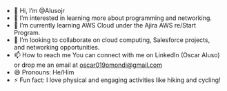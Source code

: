 - 👋 Hi, I’m @Alusojr
- 👀 I’m interested in learning more about programming and networking.
- 🌱 I’m currently learning AWS Cloud under the Ajira AWS re/Start Program.
- 💞️ I’m looking to collaborate on cloud computing, Salesforce projects, and networking opportunities.
- 📫 How to reach me You can connect with me on LinkedIn (Oscar Aluso) or drop me an email at oscar019omondi@gmail.com
- 😄 Pronouns: He/Him
- ⚡ Fun fact: I love physical and engaging activities like hiking and cycling!

<!---
Alusojr/Alusojr is a ✨ special ✨ repository because its `README.md` (this file) appears on your GitHub profile.
You can click the Preview link to take a look at your changes.
--->
